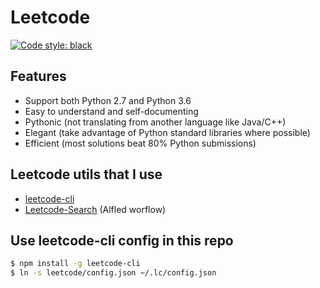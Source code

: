 # Leetcode

[![Code style: black](https://img.shields.io/badge/code%20style-black-000000.svg)](https://github.com/ambv/black)

## Features

- Support both Python 2.7 and Python 3.6
- Easy to understand and self-documenting 
- Pythonic (not translating from another language like Java/C++)
- Elegant (take advantage of Python standard libraries where possible)
- Efficient (most solutions beat 80% Python submissions)

## Leetcode utils that I use

- [leetcode-cli](https://skygragon.github.io/leetcode-cli/)
- [Leetcode-Search](https://github.com/TooSchoolForCool/LeetCode-Search) (Alfled worflow)

## Use leetcode-cli config in this repo

```bash
$ npm install -g leetcode-cli
$ ln -s leetcode/config.json ~/.lc/config.json
```


